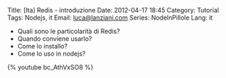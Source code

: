Title: [Ita] Redis - introduzione
Date: 2012-04-17 18:45
Category: Tutorial
Tags: Nodejs, it
Email: luca@lanziani.com
Series: NodeInPillole
Lang: it

* Quali sono le particolarità di Redis?
* Quando conviene usarlo?
* Come lo installo?
* Come lo uso in nodejs?

{% youtube bc_AthVxSO8 %}
